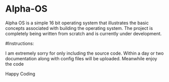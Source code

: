 # Alpha-OS
Alpha OS is a simple 16 bit operating system that illustrates the basic concepts associated with building the operating system. The project is completely being written from scratch and is currently under development. 

#Instructions: 

I am extremely sorry for only including the source code. Within a day or two documentation along with config files will be uploaded. Meanwhile enjoy the code

Happy Coding
